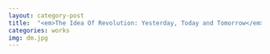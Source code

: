 ```yaml
---
layout: category-post
title:  "<em>The Idea Of Revolution: Yesterday, Today and Tomorrow</em> by Étienne Balibar translated into Turkish and published by <em>Demokratik Modernite</em>"
categories: works
img: dm.jpg
---
```

